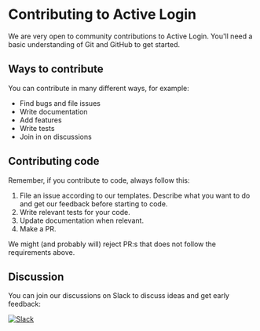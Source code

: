 # Contributing to Active Login

We are very open to community contributions to Active Login.
You'll need a basic understanding of Git and GitHub to get started.

## Ways to contribute 

You can contribute in many different ways, for example:

- Find bugs and file issues
- Write documentation
- Add features
- Write tests
- Join in on discussions

## Contributing code

Remember, if you contribute to code, always follow this:

1. File an issue according to our templates. Describe what you want to do and get our feedback before starting to code.
2. Write relevant tests for your code.
3. Update documentation when relevant.
4. Make a PR.

We might (and probably will) reject PR:s that does not follow the requirements above.

## Discussion

You can join our discussions on Slack to discuss ideas and get early feedback:

[![Slack](https://img.shields.io/badge/slack-@ActiveLogin-yellow.svg?logo=slack)](https://join.slack.com/t/activelogin/shared_invite/enQtODQ0ODYyMTgxMjg0LWJhODhiZmFmODYyMWMzZWEwMjdmYWU2NGRhZmQ0MTg0MzIwNzA2OTM3NTJjOTk2MmE1MzIwMzkzYjllMjAyNzg)
